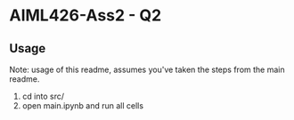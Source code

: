 # AIML426-Ass2 - Q2


## Usage

Note: usage of this readme, assumes you've taken the steps from the main readme.

1. cd into src/
2. open main.ipynb and run all cells


